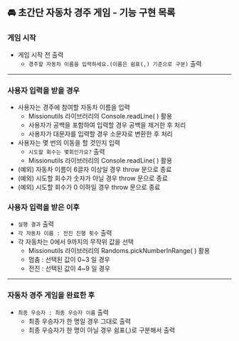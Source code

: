 ## 🚘 초간단 자동차 경주 게임 - 기능 구현 목록

### 게임 시작
- 게임 시작 전 출력
  - `경주할 자동차 이름을 입력하세요.(이름은 쉼표(,) 기준으로 구분)` 출력

--------------------------------

### 사용자 입력을 받을 경우
- 사용자는 경주에 참여할 자동차 이름을 입력
  - Missionutils 라이브러리의 Console.readLine( ) 활용
  - 사용자가 공백을 포함하여 입력할 경우 공백을 제거한 후 처리
  - 사용자가 대문자를 입력할 경우 소문자로 변환한 후 처리
- 사용자는 몇 번의 이동을 할 것인지 입력
  - `시도할 회수는 몇회인가요?` 출력
  - Missionutils 라이브러리의 Console.readLine( ) 활용
- (예외) 자동차 이름이 6글자 이상일 경우 throw 문으로 종료
- (예외) 시도할 회수가 숫자가 아닐 경우 throw 문으로 종료
- (예외) 시도할 회수가 0 이하일 경우 throw 문으로 종료

### 사용자 입력을 받은 이후
- `실행 결과` 출력 
- `각 자동차 이름 : 전진 진행 횟수` 출력
- 각 자동차는 0에서 9까지의 무작위 값을 선택
  - Missionutils 라이브러리의 Randoms.pickNumberInRange( ) 활용
  - 멈춤 : 선택된 값이 0~3 일 경우
  - 전진 : 선택된 값이 4~9 일 경우

--------------------------------

### 자동차 경주 게임을 완료한 후
- `최종 우승자 : 최종 우승자 이름` 출력
  - 최종 우승자가 한 명일 경우 그대로 출력
  - 최종 우승자가 한 명이 아닐 경우 쉼표(,)로 구분해서 출력